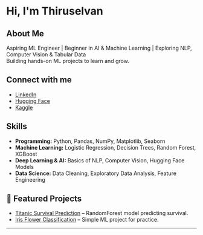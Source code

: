 # Hi, I'm Thiruselvan

## About Me
Aspiring ML Engineer | Beginner in AI & Machine Learning | Exploring NLP, Computer Vision & Tabular Data  
Building hands-on ML projects to learn and grow.  

## Connect with me
- [LinkedIn](https://www.linkedin.com/in/thiruselvan-muthuraman-7506b6387)
- [Hugging Face](https://huggingface.co/thiruselvan-mle)
- [Kaggle](https://www.kaggle.com/)

## Skills
- **Programming:** Python, Pandas, NumPy, Matplotlib, Seaborn  
- **Machine Learning:** Logistic Regression, Decision Trees, Random Forest, XGBoost  
- **Deep Learning & AI:** Basics of NLP, Computer Vision, Hugging Face Models  
- **Data Science:** Data Cleaning, Exploratory Data Analysis, Feature Engineering  

## 📌 Featured Projects
- [Titanic Survival Prediction](https://github.com/thiruselvan-mle/Titanic-Survival-Prediction) – RandomForest model predicting survival.  
- [Iris Flower Classification](https://github.com/thiruselvan-mle/Iris-Species-Prediction) – Simple ML project for practice.  
 
---
